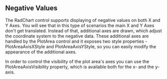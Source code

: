 ## Negative Values
The RadChart control supports displaying of negative values on both X and Y Axes. You will see that in this type of scenarios the main X and Y Axes don't get translated. Instead of that, additional axes are drawn, which adjust the coordinate system to the negative data. These additional axes are handled by the PlotArea control and it exposes two style properties - PlotAreaAxisXStyle and PlotAreaAxisYStyle, so you can easily modify the appearance of the additional axes.

In order to control the visibility of the plot area's axes you can use the PlotAreaAxisVisibility property, which is available both for the x- and the y-axis.